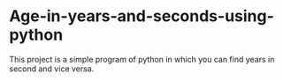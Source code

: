 # Age-in-years-and-seconds-using-python
This project is a simple program of python in which you can find years in second and vice versa.
